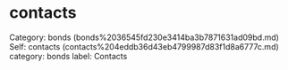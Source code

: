 # contacts

Category: bonds (bonds%2036545fd230e3414ba3b7871631ad09bd.md)
Self: contacts (contacts%204eddb36d43eb4799987d83f1d8a6777c.md)
category: bonds
label: Contacts

[](Untitled%20aeaf98bea9e945708ff83816ec7bb1ba.md)